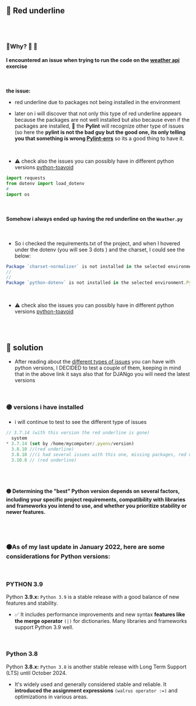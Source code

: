 ## 🔴 Red underline



<br>


<br>

### 🧶Why? 🧶 🧶

#### I encountered an issue when trying to run the code on the  [weather api](./z_weather-API.md) exercise

<br>

 **the issue:**

 - red underline due to packages not being installed in the environment

 -  later on i will discover that not only this type of red underline appears because the packages are not well installed but also because even if the packages are installed, 🔴 the **Pylint** will recognize other type of issues (so here the **pylint is not the bad guy but the good one, its only telling you that something is wrong [Pylint-errs](./z_PYlint-errs.md)** so its a good thing to have it.

<br>

 - ⚠️ check also the issues you can possibly have in different python versions [python-toavoid](./z_PYENV_versions-python-toavoid.md)


```python
import requests
from dotenv import load_dotenv
#
import os
```

<br>

#### Somehow i always ended up having the red underline on the `Weather.py`

<br>

- So i checked the requirements.txt of the project, and when I hovered under the dotenv (you will see 3 dots ) and the charset, I could see the below:

```javascript
Package `charset-normalizer` is not installed in the selected environment.Python-InstalledPackagesCheckernot-installed
//
//
Package `python-dotenv` is not installed in the selected environment.Python-InstalledPackagesCheckernot-installed

```
<br>

 - ⚠️ check also the issues you can possibly have in different python versions [python-toavoid](./z_PYENV_versions-python-toavoid.md)



<br>
<br>

## 🌈 solution

- After reading about the [different types of issues](./z_PYENV_versions-python-toavoid.md) you can have with python versions, I DECIDED to test a couple of them, keeping in mind that in the above link it says also that for DJANgo you will need the latest  versions


<br>


### 🟣 versions i have installed

- i will continue to test to see the different type of issues

```javascript
// 3.7.14 (with this version the red underline is gone)
  system
* 3.7.14 (set by /home/mycomputer/.pyenv/version)
  3.8.10 //(red underline)
  3.8.18 //(i had several issues with this one, missing packages, red underline)
  3.10.8 // (red underline)

```


<br>
<br>


#### 🟡 Determining the "best" Python version depends on several factors, including your specific project requirements, compatibility with libraries and frameworks you intend to use, and whether you prioritize stability or newer features.

<br>
<br>

### 🟠As of my last update in January 2022, here are some considerations for Python versions:

<br>

### PYTHON 3.9

Python **3.9.x:** `Python 3.9` is a stable release with a good balance of new features and stability.

- ✅ It includes performance improvements and new syntax **features like the merge operator** `(|)` for dictionaries. Many libraries and frameworks support Python 3.9 well.


<br>

### Python 3.8

Python **3.8.x:** `Python 3.8` is another stable release with Long Term Support (LTS) until October 2024.

- It's widely used and generally considered stable and reliable. It **introduced the assignment expressions** `(walrus operator :=)` and optimizations in various areas.

